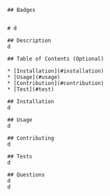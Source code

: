 

    ## Badges
    

    # d

    ## Description 
    d

    ## Table of Contents (Optional)
    
    * [Installation](#installation)
    * [Usage](#usage)
    * [Contribution](#contribution)
    * [Test](#test)
    
    ## Installation
    d

    ## Usage 
    d
    
    ## Contributing
    d
        
    ## Tests
    d

    ## Questions
    d
    d
    